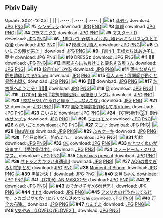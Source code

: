 ## Pixiv Daily
Update: 2024-12-25
|      |      |      |
| :----: | :----: | :----: |
|![](https://pixiv.microyu.workers.dev/c/240x480/img-master/img/2024/12/23/19/43/45/125456263_p0_master1200.jpg) **#1** [此処へ](https://www.pixiv.net/artworks/125456263) download: [JPG](https://pixiv.microyu.workers.dev/img-original/img/2024/12/23/19/43/45/125456263_p0.jpg) [PNG](https://pixiv.microyu.workers.dev/img-original/img/2024/12/23/19/43/45/125456263_p0.png)|![](https://pixiv.microyu.workers.dev/c/240x480/img-master/img/2024/12/24/00/00/03/125465307_p0_master1200.jpg) **#2** [シンデレラ](https://www.pixiv.net/artworks/125465307) download: [JPG](https://pixiv.microyu.workers.dev/img-original/img/2024/12/24/00/00/03/125465307_p0.jpg) [PNG](https://pixiv.microyu.workers.dev/img-original/img/2024/12/24/00/00/03/125465307_p0.png)|![](https://pixiv.microyu.workers.dev/c/240x480/img-master/img/2024/12/23/00/24/30/125436762_p0_master1200.jpg) **#3** [無題](https://www.pixiv.net/artworks/125436762) download: [JPG](https://pixiv.microyu.workers.dev/img-original/img/2024/12/23/00/24/30/125436762_p0.jpg) [PNG](https://pixiv.microyu.workers.dev/img-original/img/2024/12/23/00/24/30/125436762_p0.png)|
|![](https://pixiv.microyu.workers.dev/c/240x480/img-master/img/2024/12/23/00/00/21/125435446_p0_master1200.jpg) **#4** [プラマニクス](https://www.pixiv.net/artworks/125435446) download: [JPG](https://pixiv.microyu.workers.dev/img-original/img/2024/12/23/00/00/21/125435446_p0.jpg) [PNG](https://pixiv.microyu.workers.dev/img-original/img/2024/12/23/00/00/21/125435446_p0.png)|![](https://pixiv.microyu.workers.dev/c/240x480/img-master/img/2024/12/24/00/00/34/125465541_p0_master1200.jpg) **#5** [マスター・D](https://www.pixiv.net/artworks/125465541) download: [JPG](https://pixiv.microyu.workers.dev/img-original/img/2024/12/24/00/00/34/125465541_p0.jpg) [PNG](https://pixiv.microyu.workers.dev/img-original/img/2024/12/24/00/00/34/125465541_p0.png)|![](https://pixiv.microyu.workers.dev/c/240x480/img-master/img/2024/12/24/18/00/22/125486856_p0_master1200.jpg) **#6** [【崖スパ】女装メイド長に喰われるクリスマスとその後](https://www.pixiv.net/artworks/125486856) download: [JPG](https://pixiv.microyu.workers.dev/img-original/img/2024/12/24/18/00/22/125486856_p0.jpg) [PNG](https://pixiv.microyu.workers.dev/img-original/img/2024/12/24/18/00/22/125486856_p0.png)|
|![](https://pixiv.microyu.workers.dev/c/240x480/img-master/img/2024/12/23/20/30/02/125457725_p0_master1200.jpg) **#7** [模様つけ職人](https://www.pixiv.net/artworks/125457725) download: [JPG](https://pixiv.microyu.workers.dev/img-original/img/2024/12/23/20/30/02/125457725_p0.jpg) [PNG](https://pixiv.microyu.workers.dev/img-original/img/2024/12/23/20/30/02/125457725_p0.png)|![](https://pixiv.microyu.workers.dev/c/240x480/img-master/img/2024/12/24/07/30/01/125474681_p0_master1200.jpg) **#8** [ついにこの時が来た！](https://www.pixiv.net/artworks/125474681) download: [JPG](https://pixiv.microyu.workers.dev/img-original/img/2024/12/24/07/30/01/125474681_p0.jpg) [PNG](https://pixiv.microyu.workers.dev/img-original/img/2024/12/24/07/30/01/125474681_p0.png)|![](https://pixiv.microyu.workers.dev/c/240x480/img-master/img/2024/12/24/00/06/32/125466260_p0_master1200.jpg) **#9** [【創作】王様たちはあの子に夢中](https://www.pixiv.net/artworks/125466260) download: [JPG](https://pixiv.microyu.workers.dev/img-original/img/2024/12/24/00/06/32/125466260_p0.jpg) [PNG](https://pixiv.microyu.workers.dev/img-original/img/2024/12/24/00/06/32/125466260_p0.png)|
|![](https://pixiv.microyu.workers.dev/c/240x480/img-master/img/2024/12/23/00/01/47/125435652_p0_master1200.jpg) **#10** [DRESS✿](https://www.pixiv.net/artworks/125435652) download: [JPG](https://pixiv.microyu.workers.dev/img-original/img/2024/12/23/00/01/47/125435652_p0.jpg) [PNG](https://pixiv.microyu.workers.dev/img-original/img/2024/12/23/00/01/47/125435652_p0.png)|![](https://pixiv.microyu.workers.dev/c/240x480/img-master/img/2024/12/24/00/00/27/125465497_p0_master1200.jpg) **#11** [🎄🐱](https://www.pixiv.net/artworks/125465497) download: [JPG](https://pixiv.microyu.workers.dev/img-original/img/2024/12/24/00/00/27/125465497_p0.jpg) [PNG](https://pixiv.microyu.workers.dev/img-original/img/2024/12/24/00/00/27/125465497_p0.png)|![](https://pixiv.microyu.workers.dev/c/240x480/img-master/img/2024/12/23/00/49/02/125435851_p0_master1200.jpg) **#12** [旦那さんにも負けじと要求する奥さん](https://www.pixiv.net/artworks/125435851) download: [JPG](https://pixiv.microyu.workers.dev/img-original/img/2024/12/23/00/49/02/125435851_p0.jpg) [PNG](https://pixiv.microyu.workers.dev/img-original/img/2024/12/23/00/49/02/125435851_p0.png)|
|![](https://pixiv.microyu.workers.dev/c/240x480/img-master/img/2024/12/24/16/20/26/125484141_p0_master1200.jpg) **#13** [12月ﾌﾟﾚﾊﾟｽ衣装](https://www.pixiv.net/artworks/125484141) download: [JPG](https://pixiv.microyu.workers.dev/img-original/img/2024/12/24/16/20/26/125484141_p0.jpg) [PNG](https://pixiv.microyu.workers.dev/img-original/img/2024/12/24/16/20/26/125484141_p0.png)|![](https://pixiv.microyu.workers.dev/c/240x480/img-master/img/2024/12/23/20/29/47/125457711_p0_master1200.jpg) **#14** [落ちながら年齢を詐称してるVtuber](https://www.pixiv.net/artworks/125457711) download: [JPG](https://pixiv.microyu.workers.dev/img-original/img/2024/12/23/20/29/47/125457711_p0.jpg) [PNG](https://pixiv.microyu.workers.dev/img-original/img/2024/12/23/20/29/47/125457711_p0.png)|![](https://pixiv.microyu.workers.dev/c/240x480/img-master/img/2024/12/24/06/00/06/125473379_p0_master1200.jpg) **#15** [個人メモ：股関節が動くと骨盤も傾く](https://www.pixiv.net/artworks/125473379) download: [JPG](https://pixiv.microyu.workers.dev/img-original/img/2024/12/24/06/00/06/125473379_p0.jpg) [PNG](https://pixiv.microyu.workers.dev/img-original/img/2024/12/24/06/00/06/125473379_p0.png)|
|![](https://pixiv.microyu.workers.dev/c/240x480/img-master/img/2024/12/23/00/00/47/125435535_p0_master1200.jpg) **#16** [💜ᩚ🦋🖤ᩚ](https://www.pixiv.net/artworks/125435535) download: [JPG](https://pixiv.microyu.workers.dev/img-original/img/2024/12/23/00/00/47/125435535_p0.jpg) [PNG](https://pixiv.microyu.workers.dev/img-original/img/2024/12/23/00/00/47/125435535_p0.png)|![](https://pixiv.microyu.workers.dev/c/240x480/img-master/img/2024/12/23/10/18/56/125445529_p0_master1200.jpg) **#17** [名古屋へようこそ！🍡🌸🧋](https://www.pixiv.net/artworks/125445529) download: [JPG](https://pixiv.microyu.workers.dev/img-original/img/2024/12/23/10/18/56/125445529_p0.jpg) [PNG](https://pixiv.microyu.workers.dev/img-original/img/2024/12/23/10/18/56/125445529_p0.png)|![](https://pixiv.microyu.workers.dev/c/240x480/img-master/img/2024/12/23/00/19/43/125436599_p0_master1200.jpg) **#18** [頂](https://www.pixiv.net/artworks/125436599) download: [JPG](https://pixiv.microyu.workers.dev/img-original/img/2024/12/23/00/19/43/125436599_p0.jpg) [PNG](https://pixiv.microyu.workers.dev/img-original/img/2024/12/23/00/19/43/125436599_p0.png)|
|![](https://pixiv.microyu.workers.dev/c/240x480/img-master/img/2024/12/23/18/00/34/125453360_p0_master1200.jpg) **#19** [【C105】新刊『妄想制服図録』表紙絵サンプル](https://www.pixiv.net/artworks/125453360) download: [JPG](https://pixiv.microyu.workers.dev/img-original/img/2024/12/23/18/00/34/125453360_p0.jpg) [PNG](https://pixiv.microyu.workers.dev/img-original/img/2024/12/23/18/00/34/125453360_p0.png)|![](https://pixiv.microyu.workers.dev/c/240x480/img-master/img/2024/12/23/17/10/49/125452231_p0_master1200.jpg) **#20** [｢膝ならあいてるけど座る？……なんてな｣](https://www.pixiv.net/artworks/125452231) download: [JPG](https://pixiv.microyu.workers.dev/img-original/img/2024/12/23/17/10/49/125452231_p0.jpg) [PNG](https://pixiv.microyu.workers.dev/img-original/img/2024/12/23/17/10/49/125452231_p0.png)|![](https://pixiv.microyu.workers.dev/c/240x480/img-master/img/2024/12/23/00/00/13/125435419_p0_master1200.jpg) **#21** [♡](https://www.pixiv.net/artworks/125435419) download: [JPG](https://pixiv.microyu.workers.dev/img-original/img/2024/12/23/00/00/13/125435419_p0.jpg) [PNG](https://pixiv.microyu.workers.dev/img-original/img/2024/12/23/00/00/13/125435419_p0.png)|
|![](https://pixiv.microyu.workers.dev/c/240x480/img-master/img/2024/12/24/20/06/48/125491849_p0_master1200.jpg) **#22** [無免で年齢を詐称してるVtuber](https://www.pixiv.net/artworks/125491849) download: [JPG](https://pixiv.microyu.workers.dev/img-original/img/2024/12/24/20/06/48/125491849_p0.jpg) [PNG](https://pixiv.microyu.workers.dev/img-original/img/2024/12/24/20/06/48/125491849_p0.png)|![](https://pixiv.microyu.workers.dev/c/240x480/img-master/img/2024/12/24/04/30/01/125472348_p0_master1200.jpg) **#23** [こいさと](https://www.pixiv.net/artworks/125472348) download: [JPG](https://pixiv.microyu.workers.dev/img-original/img/2024/12/24/04/30/01/125472348_p0.jpg) [PNG](https://pixiv.microyu.workers.dev/img-original/img/2024/12/24/04/30/01/125472348_p0.png)|![](https://pixiv.microyu.workers.dev/c/240x480/img-master/img/2024/12/23/18/00/44/125453391_p0_master1200.jpg) **#24** [【C105新刊②】創作本サンプル](https://www.pixiv.net/artworks/125453391) download: [JPG](https://pixiv.microyu.workers.dev/img-original/img/2024/12/23/18/00/44/125453391_p0.jpg) [PNG](https://pixiv.microyu.workers.dev/img-original/img/2024/12/23/18/00/44/125453391_p0.png)|
|![](https://pixiv.microyu.workers.dev/c/240x480/img-master/img/2024/12/23/07/00/02/125443000_p0_master1200.jpg) **#25** [フェロモン](https://www.pixiv.net/artworks/125443000) download: [JPG](https://pixiv.microyu.workers.dev/img-original/img/2024/12/23/07/00/02/125443000_p0.jpg) [PNG](https://pixiv.microyu.workers.dev/img-original/img/2024/12/23/07/00/02/125443000_p0.png)|![](https://pixiv.microyu.workers.dev/c/240x480/img-master/img/2024/12/24/00/00/29/125465507_p0_master1200.jpg) **#26** [ねがいごと](https://www.pixiv.net/artworks/125465507) download: [JPG](https://pixiv.microyu.workers.dev/img-original/img/2024/12/24/00/00/29/125465507_p0.jpg) [PNG](https://pixiv.microyu.workers.dev/img-original/img/2024/12/24/00/00/29/125465507_p0.png)|![](https://pixiv.microyu.workers.dev/c/240x480/img-master/img/2024/12/23/01/42/48/125438949_p0_master1200.jpg) **#27** [スコッ](https://www.pixiv.net/artworks/125438949) download: [JPG](https://pixiv.microyu.workers.dev/img-original/img/2024/12/23/01/42/48/125438949_p0.jpg) [PNG](https://pixiv.microyu.workers.dev/img-original/img/2024/12/23/01/42/48/125438949_p0.png)|
|![](https://pixiv.microyu.workers.dev/c/240x480/img-master/img/2024/12/23/10/35/33/125445742_p0_master1200.jpg) **#28** [HaruWise](https://www.pixiv.net/artworks/125445742) download: [JPG](https://pixiv.microyu.workers.dev/img-original/img/2024/12/23/10/35/33/125445742_p0.jpg) [PNG](https://pixiv.microyu.workers.dev/img-original/img/2024/12/23/10/35/33/125445742_p0.png)|![](https://pixiv.microyu.workers.dev/c/240x480/img-master/img/2024/12/23/02/18/06/125439675_p0_master1200.jpg) **#29** [ふもケーキ](https://www.pixiv.net/artworks/125439675) download: [JPG](https://pixiv.microyu.workers.dev/img-original/img/2024/12/23/02/18/06/125439675_p0.jpg) [PNG](https://pixiv.microyu.workers.dev/img-original/img/2024/12/23/02/18/06/125439675_p0.png)|![](https://pixiv.microyu.workers.dev/c/240x480/img-master/img/2024/12/23/00/02/17/125435707_p0_master1200.jpg) **#30** [「今日の修行、始めよう。」](https://www.pixiv.net/artworks/125435707) download: [JPG](https://pixiv.microyu.workers.dev/img-original/img/2024/12/23/00/02/17/125435707_p0.jpg) [PNG](https://pixiv.microyu.workers.dev/img-original/img/2024/12/23/00/02/17/125435707_p0.png)|
|![](https://pixiv.microyu.workers.dev/c/240x480/img-master/img/2024/12/23/00/08/59/125436144_p0_master1200.jpg) **#31** [胡桃](https://www.pixiv.net/artworks/125436144) download: [JPG](https://pixiv.microyu.workers.dev/img-original/img/2024/12/23/00/08/59/125436144_p0.jpg) [PNG](https://pixiv.microyu.workers.dev/img-original/img/2024/12/23/00/08/59/125436144_p0.png)|![](https://pixiv.microyu.workers.dev/c/240x480/img-master/img/2024/12/24/00/00/24/125465477_p0_master1200.jpg) **#32** [𝕆ℂ](https://www.pixiv.net/artworks/125465477) download: [JPG](https://pixiv.microyu.workers.dev/img-original/img/2024/12/24/00/00/24/125465477_p0.jpg) [PNG](https://pixiv.microyu.workers.dev/img-original/img/2024/12/24/00/00/24/125465477_p0.png)|![](https://pixiv.microyu.workers.dev/c/240x480/img-master/img/2024/12/23/18/06/48/125453617_p0_master1200.jpg) **#33** [おとつくぬいが出ます！【受注受付中】](https://www.pixiv.net/artworks/125453617) download: [JPG](https://pixiv.microyu.workers.dev/img-original/img/2024/12/23/18/06/48/125453617_p0.jpg) [PNG](https://pixiv.microyu.workers.dev/img-original/img/2024/12/23/18/06/48/125453617_p0.png)|
|![](https://pixiv.microyu.workers.dev/c/240x480/img-master/img/2024/12/24/20/15/41/125492197_p0_master1200.jpg) **#34** [スノードーム・クリスマス。](https://www.pixiv.net/artworks/125492197) download: [JPG](https://pixiv.microyu.workers.dev/img-original/img/2024/12/24/20/15/41/125492197_p0.jpg) [PNG](https://pixiv.microyu.workers.dev/img-original/img/2024/12/24/20/15/41/125492197_p0.png)|![](https://pixiv.microyu.workers.dev/c/240x480/img-master/img/2024/12/24/12/25/20/125479371_p0_master1200.jpg) **#35** [Christmas present](https://www.pixiv.net/artworks/125479371) download: [JPG](https://pixiv.microyu.workers.dev/img-original/img/2024/12/24/12/25/20/125479371_p0.jpg) [PNG](https://pixiv.microyu.workers.dev/img-original/img/2024/12/24/12/25/20/125479371_p0.png)|![](https://pixiv.microyu.workers.dev/c/240x480/img-master/img/2024/12/23/22/19/55/125461674_p0_master1200.jpg) **#36** [サトシとカキツバタ遭遇if](https://www.pixiv.net/artworks/125461674) download: [JPG](https://pixiv.microyu.workers.dev/img-original/img/2024/12/23/22/19/55/125461674_p0.jpg) [PNG](https://pixiv.microyu.workers.dev/img-original/img/2024/12/23/22/19/55/125461674_p0.png)|
|![](https://pixiv.microyu.workers.dev/c/240x480/img-master/img/2024/12/23/13/37/31/125448663_p0_master1200.jpg) **#37** [AC6の濃すぎる幻覚まとめ](https://www.pixiv.net/artworks/125448663) download: [JPG](https://pixiv.microyu.workers.dev/img-original/img/2024/12/23/13/37/31/125448663_p0.jpg) [PNG](https://pixiv.microyu.workers.dev/img-original/img/2024/12/23/13/37/31/125448663_p0.png)|![](https://pixiv.microyu.workers.dev/c/240x480/img-master/img/2024/12/23/00/16/49/125436507_p0_master1200.jpg) **#38** [Moment of Bloom](https://www.pixiv.net/artworks/125436507) download: [JPG](https://pixiv.microyu.workers.dev/img-original/img/2024/12/23/00/16/49/125436507_p0.jpg) [PNG](https://pixiv.microyu.workers.dev/img-original/img/2024/12/23/00/16/49/125436507_p0.png)|![](https://pixiv.microyu.workers.dev/c/240x480/img-master/img/2024/12/23/13/12/53/125448298_p0_master1200.jpg) **#39** [黒竜対決！](https://www.pixiv.net/artworks/125448298) download: [JPG](https://pixiv.microyu.workers.dev/img-original/img/2024/12/23/13/12/53/125448298_p0.jpg) [PNG](https://pixiv.microyu.workers.dev/img-original/img/2024/12/23/13/12/53/125448298_p0.png)|
|![](https://pixiv.microyu.workers.dev/c/240x480/img-master/img/2024/12/23/00/20/24/125436623_p0_master1200.jpg) **#40** [文月ちゃん](https://www.pixiv.net/artworks/125436623) download: [JPG](https://pixiv.microyu.workers.dev/img-original/img/2024/12/23/00/20/24/125436623_p0.jpg) [PNG](https://pixiv.microyu.workers.dev/img-original/img/2024/12/23/00/20/24/125436623_p0.png)|![](https://pixiv.microyu.workers.dev/c/240x480/img-master/img/2024/12/24/18/00/44/125486919_p0_master1200.jpg) **#41** [【C105】ANIMASCOPE](https://www.pixiv.net/artworks/125486919) download: [JPG](https://pixiv.microyu.workers.dev/img-original/img/2024/12/24/18/00/44/125486919_p0.jpg) [PNG](https://pixiv.microyu.workers.dev/img-original/img/2024/12/24/18/00/44/125486919_p0.png)|![](https://pixiv.microyu.workers.dev/c/240x480/img-master/img/2024/12/23/00/45/01/125437427_p0_master1200.jpg) **#42** [▼](https://www.pixiv.net/artworks/125437427) download: [JPG](https://pixiv.microyu.workers.dev/img-original/img/2024/12/23/00/45/01/125437427_p0.jpg) [PNG](https://pixiv.microyu.workers.dev/img-original/img/2024/12/23/00/45/01/125437427_p0.png)|
|![](https://pixiv.microyu.workers.dev/c/240x480/img-master/img/2024/12/24/12/14/06/125479158_p0_master1200.jpg) **#43** [おでかけ子ザメ6巻発売！](https://www.pixiv.net/artworks/125479158) download: [JPG](https://pixiv.microyu.workers.dev/img-original/img/2024/12/24/12/14/06/125479158_p0.jpg) [PNG](https://pixiv.microyu.workers.dev/img-original/img/2024/12/24/12/14/06/125479158_p0.png)|![](https://pixiv.microyu.workers.dev/c/240x480/img-master/img/2024/12/23/00/55/20/125437707_p0_master1200.jpg) **#44** [✝✝✝](https://www.pixiv.net/artworks/125437707) download: [JPG](https://pixiv.microyu.workers.dev/img-original/img/2024/12/23/00/55/20/125437707_p0.jpg) [PNG](https://pixiv.microyu.workers.dev/img-original/img/2024/12/23/00/55/20/125437707_p0.png)|![](https://pixiv.microyu.workers.dev/c/240x480/img-master/img/2024/12/23/12/00/03/125446943_p0_master1200.jpg) **#45** [アメリカのどうかしてるピザ、シカゴピザを食べに行くなら決めてる店](https://www.pixiv.net/artworks/125446943) download: [JPG](https://pixiv.microyu.workers.dev/img-original/img/2024/12/23/12/00/03/125446943_p0.jpg) [PNG](https://pixiv.microyu.workers.dev/img-original/img/2024/12/23/12/00/03/125446943_p0.png)|
|![](https://pixiv.microyu.workers.dev/c/240x480/img-master/img/2024/12/23/19/41/29/125456197_p0_master1200.jpg) **#46** [万全の布陣。](https://www.pixiv.net/artworks/125456197) download: [JPG](https://pixiv.microyu.workers.dev/img-original/img/2024/12/23/19/41/29/125456197_p0.jpg) [PNG](https://pixiv.microyu.workers.dev/img-original/img/2024/12/23/19/41/29/125456197_p0.png)|![](https://pixiv.microyu.workers.dev/c/240x480/img-master/img/2024/12/24/00/00/37/125465570_p0_master1200.jpg) **#47** [なんでよ](https://www.pixiv.net/artworks/125465570) download: [JPG](https://pixiv.microyu.workers.dev/img-original/img/2024/12/24/00/00/37/125465570_p0.jpg) [PNG](https://pixiv.microyu.workers.dev/img-original/img/2024/12/24/00/00/37/125465570_p0.png)|![](https://pixiv.microyu.workers.dev/c/240x480/img-master/img/2024/12/23/00/01/19/125435597_p0_master1200.jpg) **#48** [Vあやみ 【LOVELOVELOVE2 】](https://www.pixiv.net/artworks/125435597) download: [JPG](https://pixiv.microyu.workers.dev/img-original/img/2024/12/23/00/01/19/125435597_p0.jpg) [PNG](https://pixiv.microyu.workers.dev/img-original/img/2024/12/23/00/01/19/125435597_p0.png)|

